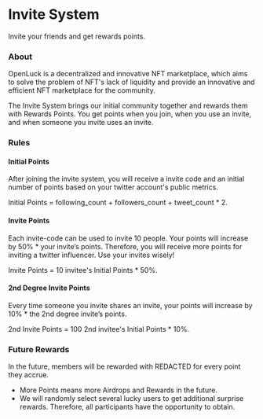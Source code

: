 
# Invite System

Invite your friends and get rewards points.

### About

OpenLuck is a decentralized and innovative NFT marketplace, which aims to solve the problem of NFT's lack of liquidity and provide an innovative and efficient NFT marketplace for the community.

The Invite System brings our initial community together and rewards them with Rewards Points. You get points when you join, when you use an invite, and when someone you invite uses an invite.

### Rules

#### Initial Points
After joining the invite system, you will receive a invite code  and an initial number of points based on your twitter account's public metrics. 

Initial Points = following_count + followers_count + tweet_count * 2.

#### Invite Points
Each invite-code can be used to invite 10 people.
Your points will increase by 50% * your invite’s points. Therefore, you will receive more points for inviting a twitter influencer. Use your invites wisely!

Invite Points =  10 invitee's Initial Points * 50%.

#### 2nd Degree Invite Points

Every time someone you invite shares an invite, your points will increase by 10% * the 2nd degree invite’s points.

2nd Invite Points =  100 2nd invitee's Initial Points * 10%.

### Future Rewards

In the future, members will be rewarded with REDACTED for every point they accrue. 

* More Points means more Airdrops and Rewards in the future.
* We will randomly select several lucky users to get additional surprise rewards. Therefore, all participants have the opportunity to obtain.




